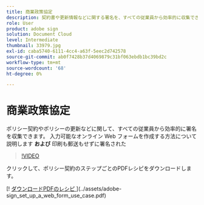 ```yaml
---
title: 商業政策協定
description: 契約書や更新情報などに関する署名を、すべての従業員から効率的に収集できます
role: User
product: adobe sign
solution: Document Cloud
level: Intermediate
thumbnail: 33979.jpg
exl-id: caba5740-6111-4cc4-a63f-5eec2d742578
source-git-commit: ab0f7428b37d4069879c31bf063ebdb1bc39bd2c
workflow-type: tm+mt
source-wordcount: '68'
ht-degree: 0%

---
```


# 商業政策協定

ポリシー契約やポリシーの更新などに関して、すべての従業員から効率的に署名を収集できます。 入力可能なオンライン Web フォームを作成する方法について説明します **および** 印刷も郵送もせずに署名された

>[!VIDEO](https://video.tv.adobe.com/v/33979?hidetitle=true)

クリックして、ポリシー契約のステップごとのPDFレシピをダウンロードします。

[! [ ダウンロードPDFのレシピ ](../assets/acrobat_PDF_96.png)](../assets/adobe-sign_set_up_a_web_form_use_case.pdf)
